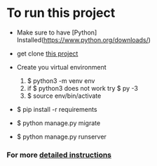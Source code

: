 # To run this project

- Make sure to have [Python] Installed(https://www.python.org/downloads/)
- get clone [this project](https://github.com/EhrenDavis12/user-activity-monitor/)
- Create you virtual environment

  <ol>
  <li>$ python3 -m venv env</li>
  <li>if $ python3 does not work try $ py -3</li>
  <li>$ source env/bin/activate</li>
  </ol>

- \$ pip install -r requirements
- \$ python manage.py migrate
- \$ python manage.py runserver

### For more [detailed instructions](https://www.django-rest-framework.org/tutorial/quickstart/#project-setup)
